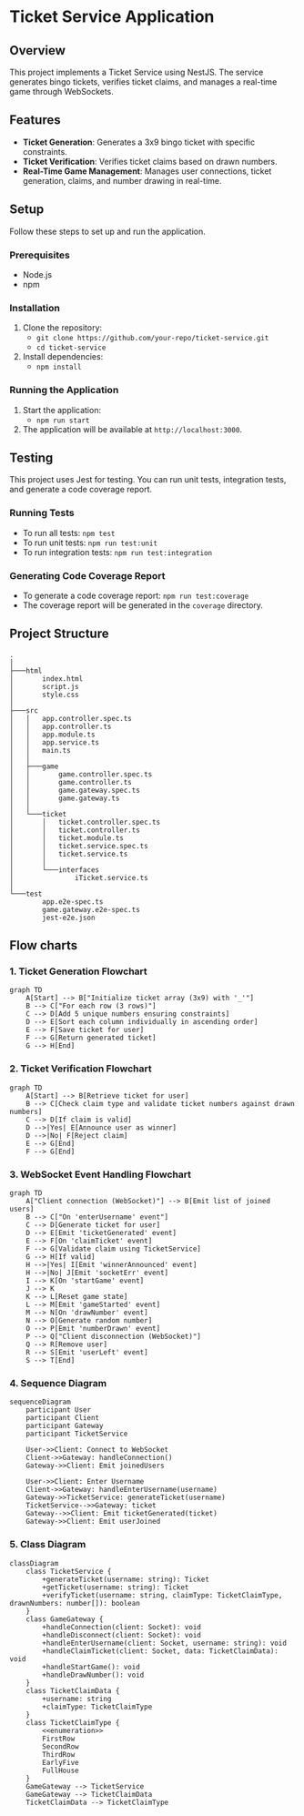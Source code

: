 # Ticket Service Application

## Overview
This project implements a Ticket Service using NestJS. The service generates bingo tickets, verifies ticket claims, and manages a real-time game through WebSockets.

## Features
- **Ticket Generation**: Generates a 3x9 bingo ticket with specific constraints.
- **Ticket Verification**: Verifies ticket claims based on drawn numbers.
- **Real-Time Game Management**: Manages user connections, ticket generation, claims, and number drawing in real-time.

## Setup
Follow these steps to set up and run the application.

### Prerequisites
- Node.js
- npm

### Installation
1. Clone the repository:
   - `git clone https://github.com/your-repo/ticket-service.git`
   - `cd ticket-service`
2. Install dependencies:
   - `npm install`

### Running the Application
1. Start the application:
   - `npm run start`
2. The application will be available at `http://localhost:3000`.

## Testing
This project uses Jest for testing. You can run unit tests, integration tests, and generate a code coverage report.

### Running Tests
- To run all tests: `npm test`
- To run unit tests: `npm run test:unit`
- To run integration tests: `npm run test:integration`

### Generating Code Coverage Report
- To generate a code coverage report: `npm run test:coverage`
- The coverage report will be generated in the `coverage` directory.

## Project Structure
```
.
│
├───html
│       index.html
│       script.js
│       style.css
│
├───src
│   │   app.controller.spec.ts
│   │   app.controller.ts
│   │   app.module.ts
│   │   app.service.ts
│   │   main.ts
│   │
│   ├───game
│   │       game.controller.spec.ts
│   │       game.controller.ts
│   │       game.gateway.spec.ts
│   │       game.gateway.ts
│   │
│   └───ticket
│       │   ticket.controller.spec.ts
│       │   ticket.controller.ts
│       │   ticket.module.ts
│       │   ticket.service.spec.ts
│       │   ticket.service.ts
│       │
│       └───interfaces
│               iTicket.service.ts
│
└───test
        app.e2e-spec.ts
        game.gateway.e2e-spec.ts
        jest-e2e.json
```

## Flow charts

### 1. **Ticket Generation Flowchart**

```mermaid
graph TD
    A[Start] --> B["Initialize ticket array (3x9) with '_'"]
    B --> C["For each row (3 rows)"]
    C --> D[Add 5 unique numbers ensuring constraints]
    D --> E[Sort each column individually in ascending order]
    E --> F[Save ticket for user]
    F --> G[Return generated ticket]
    G --> H[End]
```

### 2. **Ticket Verification Flowchart**

```mermaid
graph TD
    A[Start] --> B[Retrieve ticket for user]
    B --> C[Check claim type and validate ticket numbers against drawn numbers]
    C --> D[If claim is valid]
    D -->|Yes| E[Announce user as winner]
    D -->|No| F[Reject claim]
    E --> G[End]
    F --> G[End]
```

### 3. **WebSocket Event Handling Flowchart**

```mermaid
graph TD
    A["Client connection (WebSocket)"] --> B[Emit list of joined users]
    B --> C["On 'enterUsername' event"]
    C --> D[Generate ticket for user]
    D --> E[Emit 'ticketGenerated' event]
    E --> F[On 'claimTicket' event]
    F --> G[Validate claim using TicketService]
    G --> H[If valid]
    H -->|Yes| I[Emit 'winnerAnnounced' event]
    H -->|No| J[Emit 'socketErr' event]
    I --> K[On 'startGame' event]
    J --> K
    K --> L[Reset game state]
    L --> M[Emit 'gameStarted' event]
    M --> N[On 'drawNumber' event]
    N --> O[Generate random number]
    O --> P[Emit 'numberDrawn' event]
    P --> Q["Client disconnection (WebSocket)"]
    Q --> R[Remove user]
    R --> S[Emit 'userLeft' event]
    S --> T[End]
```

### 4. **Sequence Diagram**

```mermaid
sequenceDiagram
    participant User
    participant Client
    participant Gateway
    participant TicketService

    User->>Client: Connect to WebSocket
    Client->>Gateway: handleConnection()
    Gateway->>Client: Emit joinedUsers

    User->>Client: Enter Username
    Client->>Gateway: handleEnterUsername(username)
    Gateway->>TicketService: generateTicket(username)
    TicketService-->>Gateway: ticket
    Gateway-->>Client: Emit ticketGenerated(ticket)
    Gateway->>Client: Emit userJoined

```

### 5. **Class Diagram**

```mermaid
classDiagram
    class TicketService {
        +generateTicket(username: string): Ticket
        +getTicket(username: string): Ticket
        +verifyTicket(username: string, claimType: TicketClaimType, drawnNumbers: number[]): boolean
    }
    class GameGateway {
        +handleConnection(client: Socket): void
        +handleDisconnect(client: Socket): void
        +handleEnterUsername(client: Socket, username: string): void
        +handleClaimTicket(client: Socket, data: TicketClaimData): void
        +handleStartGame(): void
        +handleDrawNumber(): void
    }
    class TicketClaimData {
        +username: string
        +claimType: TicketClaimType
    }
    class TicketClaimType {
        <<enumeration>>
        FirstRow
        SecondRow
        ThirdRow
        EarlyFive
        FullHouse
    }
    GameGateway --> TicketService
    GameGateway --> TicketClaimData
    TicketClaimData --> TicketClaimType

```
